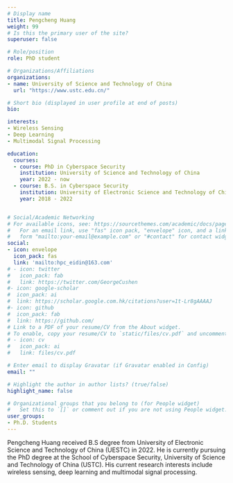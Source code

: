 ```yaml
---
# Display name
title: Pengcheng Huang
weight: 99
# Is this the primary user of the site?
superuser: false

# Role/position
role: PhD student

# Organizations/Affiliations
organizations:
- name: University of Science and Technology of China
  url: "https://www.ustc.edu.cn/"

# Short bio (displayed in user profile at end of posts)
bio: 

interests:
- Wireless Sensing
- Deep Learning
- Multimodal Signal Processing

education:
  courses:
  - course: PhD in Cyberspace Security
    institution: University of Science and Technology of China
    year: 2022 - now
  - course: B.S. in Cyberspace Security
    institution: University of Electronic Science and Technology of China
    year: 2018 - 2022


# Social/Academic Networking
# For available icons, see: https://sourcethemes.com/academic/docs/page-builder/#icons
#   For an email link, use "fas" icon pack, "envelope" icon, and a link in the
#   form "mailto:your-email@example.com" or "#contact" for contact widget.
social:
- icon: envelope
  icon_pack: fas
  link: 'mailto:hpc_eidin@163.com'
# - icon: twitter
#   icon_pack: fab
#   link: https://twitter.com/GeorgeCushen
#- icon: google-scholar
#  icon_pack: ai
#  link: https://scholar.google.com.hk/citations?user=1t-Lr8gAAAAJ
#- icon: github
#  icon_pack: fab
#  link: https://github.com/
# Link to a PDF of your resume/CV from the About widget.
# To enable, copy your resume/CV to `static/files/cv.pdf` and uncomment the lines below.
# - icon: cv
#   icon_pack: ai
#   link: files/cv.pdf

# Enter email to display Gravatar (if Gravatar enabled in Config)
email: ""

# Highlight the author in author lists? (true/false)
highlight_name: false

# Organizational groups that you belong to (for People widget)
#   Set this to `[]` or comment out if you are not using People widget.
user_groups:
- Ph.D. Students
---
```


Pengcheng Huang received B.S degree from University of Electronic Science and Technology of China (UESTC) in 2022. He is currently pursuing the PhD degree at the School of Cyberspace Security, University of Science and Technology of China (USTC).  His current research interests include wireless sensing, deep learning and  multimodal signal processing. 